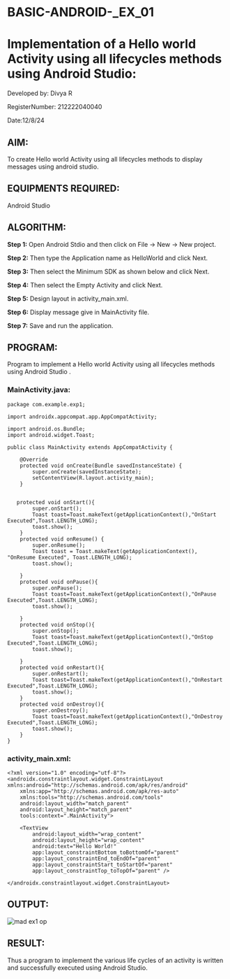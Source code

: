 # BASIC-ANDROID-_EX_01
# Implementation of a Hello world Activity using all lifecycles methods using Android Studio:
Developed by: Divya R

RegisterNumber: 212222040040

Date:12/8/24
## AIM:
To create Hello world Activity using all lifecycles methods to display messages using android studio.

## EQUIPMENTS REQUIRED:
Android Studio

## ALGORITHM:
**Step 1:** Open Android Stdio and then click on File -> New -> New project.

**Step 2:** Then type the Application name as HelloWorld and click Next.

**Step 3:** Then select the Minimum SDK as shown below and click Next.

**Step 4:** Then select the Empty Activity and click Next.

**Step 5:** Design layout in activity_main.xml.

**Step 6:** Display message give in MainActivity file.

**Step 7:** Save and run the application.

## PROGRAM:
Program to implement a Hello world Activity using all lifecycles methods using Android Studio . 

### MainActivity.java:
```
package com.example.exp1;

import androidx.appcompat.app.AppCompatActivity;

import android.os.Bundle;
import android.widget.Toast;

public class MainActivity extends AppCompatActivity {

    @Override
    protected void onCreate(Bundle savedInstanceState) {
        super.onCreate(savedInstanceState);
        setContentView(R.layout.activity_main);
    }


   protected void onStart(){
        super.onStart();
        Toast toast=Toast.makeText(getApplicationContext(),"OnStart Executed",Toast.LENGTH_LONG);
        toast.show();
    }
    protected void onResume() {
        super.onResume();
        Toast toast = Toast.makeText(getApplicationContext(), "OnResume Executed", Toast.LENGTH_LONG);
        toast.show();

    }
    protected void onPause(){
        super.onPause();
        Toast toast=Toast.makeText(getApplicationContext(),"OnPause Executed",Toast.LENGTH_LONG);
        toast.show();

    }
    protected void onStop(){
        super.onStop();
        Toast toast=Toast.makeText(getApplicationContext(),"OnStop Executed",Toast.LENGTH_LONG);
        toast.show();

    }
    protected void onRestart(){
        super.onRestart();
        Toast toast=Toast.makeText(getApplicationContext(),"OnRestart Executed",Toast.LENGTH_LONG);
        toast.show();
    }
    protected void onDestroy(){
        super.onDestroy();
        Toast toast=Toast.makeText(getApplicationContext(),"OnDestroy Executed",Toast.LENGTH_LONG);
        toast.show();
    }
}

```
### activity_main.xml:

```
<?xml version="1.0" encoding="utf-8"?>
<androidx.constraintlayout.widget.ConstraintLayout xmlns:android="http://schemas.android.com/apk/res/android"
    xmlns:app="http://schemas.android.com/apk/res-auto"
    xmlns:tools="http://schemas.android.com/tools"
    android:layout_width="match_parent"
    android:layout_height="match_parent"
    tools:context=".MainActivity">

    <TextView
        android:layout_width="wrap_content"
        android:layout_height="wrap_content"
        android:text="Hello World!"
        app:layout_constraintBottom_toBottomOf="parent"
        app:layout_constraintEnd_toEndOf="parent"
        app:layout_constraintStart_toStartOf="parent"
        app:layout_constraintTop_toTopOf="parent" />

</androidx.constraintlayout.widget.ConstraintLayout>

```

## OUTPUT:

![mad ex1 op](https://github.com/user-attachments/assets/12f28318-5a64-4ef7-aa13-ecdf6be337ee)


## RESULT:
Thus a program to implement the various life cycles of an activity is written and successfully executed using Android Studio.
